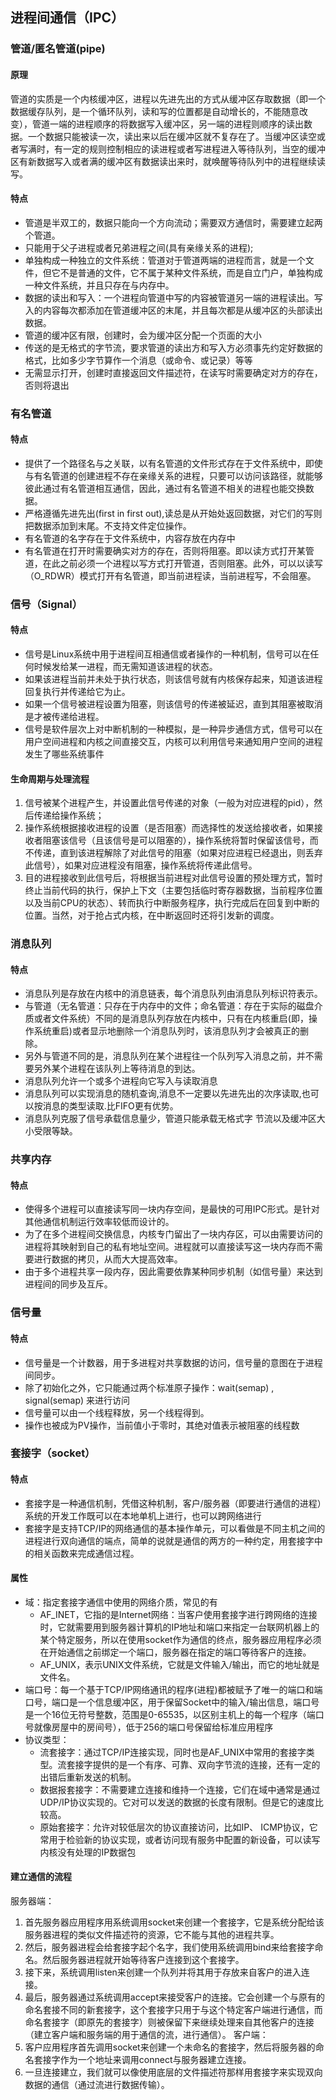 ## 进程间通信（IPC）

### 管道/匿名管道(pipe)

#### 原理

管道的实质是一个内核缓冲区，进程以先进先出的方式从缓冲区存取数据（即一个数据缓存队列，是一个循环队列，读和写的位置都是自动增长的，不能随意改变），管道一端的进程顺序的将数据写入缓冲区，另一端的进程则顺序的读出数据。一个数据只能被读一次，读出来以后在缓冲区就不复存在了。当缓冲区读空或者写满时，有一定的规则控制相应的读进程或者写进程进入等待队列，当空的缓冲区有新数据写入或者满的缓冲区有数据读出来时，就唤醒等待队列中的进程继续读写。

#### 特点

* 管道是半双工的，数据只能向一个方向流动；需要双方通信时，需要建立起两个管道。
* 只能用于父子进程或者兄弟进程之间(具有亲缘关系的进程);
* 单独构成一种独立的文件系统：管道对于管道两端的进程而言，就是一个文件，但它不是普通的文件，它不属于某种文件系统，而是自立门户，单独构成一种文件系统，并且只存在与内存中。
* 数据的读出和写入：一个进程向管道中写的内容被管道另一端的进程读出。写入的内容每次都添加在管道缓冲区的末尾，并且每次都是从缓冲区的头部读出数据。
* 管道的缓冲区有限，创建时，会为缓冲区分配一个页面的大小
* 传送的是无格式的字节流，要求管道的读出方和写入方必须事先约定好数据的格式，比如多少字节算作一个消息（或命令、或记录）等等
* 无需显示打开，创建时直接返回文件描述符，在读写时需要确定对方的存在，否则将退出

### 有名管道

#### 特点

* 提供了一个路径名与之关联，以有名管道的文件形式存在于文件系统中，即使与有名管道的创建进程不存在亲缘关系的进程，只要可以访问该路径，就能够彼此通过有名管道相互通信，因此，通过有名管道不相关的进程也能交换数据。
* 严格遵循先进先出(first in first out),读总是从开始处返回数据，对它们的写则把数据添加到末尾。不支持文件定位操作。
* 有名管道的名字存在于文件系统中，内容存放在内存中
* 有名管道在打开时需要确实对方的存在，否则将阻塞。即以读方式打开某管道，在此之前必须一个进程以写方式打开管道，否则阻塞。此外，可以以读写（O_RDWR）模式打开有名管道，即当前进程读，当前进程写，不会阻塞。

### 信号（Signal）

#### 特点

* 信号是Linux系统中用于进程间互相通信或者操作的一种机制，信号可以在任何时候发给某一进程，而无需知道该进程的状态。
* 如果该进程当前并未处于执行状态，则该信号就有内核保存起来，知道该进程回复执行并传递给它为止。
* 如果一个信号被进程设置为阻塞，则该信号的传递被延迟，直到其阻塞被取消是才被传递给进程。
* 信号是软件层次上对中断机制的一种模拟，是一种异步通信方式，信号可以在用户空间进程和内核之间直接交互，内核可以利用信号来通知用户空间的进程发生了哪些系统事件

#### 生命周期与处理流程

1. 信号被某个进程产生，并设置此信号传递的对象（一般为对应进程的pid），然后传递给操作系统；
2. 操作系统根据接收进程的设置（是否阻塞）而选择性的发送给接收者，如果接收者阻塞该信号（且该信号是可以阻塞的），操作系统将暂时保留该信号，而不传递，直到该进程解除了对此信号的阻塞（如果对应进程已经退出，则丢弃此信号），如果对应进程没有阻塞，操作系统将传递此信号。
3. 目的进程接收到此信号后，将根据当前进程对此信号设置的预处理方式，暂时终止当前代码的执行，保护上下文（主要包括临时寄存器数据，当前程序位置以及当前CPU的状态）、转而执行中断服务程序，执行完成后在回复到中断的位置。当然，对于抢占式内核，在中断返回时还将引发新的调度。

### 消息队列

#### 特点

* 消息队列是存放在内核中的消息链表，每个消息队列由消息队列标识符表示。
* 与管道（无名管道：只存在于内存中的文件；命名管道：存在于实际的磁盘介质或者文件系统）不同的是消息队列存放在内核中，只有在内核重启(即，操作系统重启)或者显示地删除一个消息队列时，该消息队列才会被真正的删除。
* 另外与管道不同的是，消息队列在某个进程往一个队列写入消息之前，并不需要另外某个进程在该队列上等待消息的到达。
* 消息队列允许一个或多个进程向它写入与读取消息
* 消息队列可以实现消息的随机查询,消息不一定要以先进先出的次序读取,也可以按消息的类型读取.比FIFO更有优势。
* 消息队列克服了信号承载信息量少，管道只能承载无格式字 节流以及缓冲区大小受限等缺。

### 共享内存

#### 特点

* 使得多个进程可以直接读写同一块内存空间，是最快的可用IPC形式。是针对其他通信机制运行效率较低而设计的。
* 为了在多个进程间交换信息，内核专门留出了一块内存区，可以由需要访问的进程将其映射到自己的私有地址空间。进程就可以直接读写这一块内存而不需要进行数据的拷贝，从而大大提高效率。
* 由于多个进程共享一段内存，因此需要依靠某种同步机制（如信号量）来达到进程间的同步及互斥。

### 信号量

#### 特点

* 信号量是一个计数器，用于多进程对共享数据的访问，信号量的意图在于进程间同步。
* 除了初始化之外，它只能通过两个标准原子操作：wait(semap) , signal(semap) 来进行访问
* 信号量可以由一个线程释放，另一个线程得到。
* 操作也被成为PV操作，当前值小于零时，其绝对值表示被阻塞的线程数

### 套接字（socket）

#### 特点

* 套接字是一种通信机制，凭借这种机制，客户/服务器（即要进行通信的进程）系统的开发工作既可以在本地单机上进行，也可以跨网络进行
* 套接字是支持TCP/IP的网络通信的基本操作单元，可以看做是不同主机之间的进程进行双向通信的端点，简单的说就是通信的两方的一种约定，用套接字中的相关函数来完成通信过程。

#### 属性

* 域：指定套接字通信中使用的网络介质，常见的有
  * AF_INET，它指的是Internet网络：当客户使用套接字进行跨网络的连接时，它就需要用到服务器计算机的IP地址和端口来指定一台联网机器上的某个特定服务，所以在使用socket作为通信的终点，服务器应用程序必须在开始通信之前绑定一个端口，服务器在指定的端口等待客户的连接。
  * AF_UNIX，表示UNIX文件系统，它就是文件输入/输出，而它的地址就是文件名。
* 端口号：每一个基于TCP/IP网络通讯的程序(进程)都被赋予了唯一的端口和端口号，端口是一个信息缓冲区，用于保留Socket中的输入/输出信息，端口号是一个16位无符号整数，范围是0-65535，以区别主机上的每一个程序（端口号就像房屋中的房间号），低于256的端口号保留给标准应用程序
* 协议类型：
  * 流套接字：通过TCP/IP连接实现，同时也是AF_UNIX中常用的套接字类型。流套接字提供的是一个有序、可靠、双向字节流的连接，还有一定的出错后重新发送的机制。
  * 数据报套接字：不需要建立连接和维持一个连接，它们在域中通常是通过UDP/IP协议实现的。它对可以发送的数据的长度有限制。但是它的速度比较高。
  * 原始套接字：允许对较低层次的协议直接访问，比如IP、 ICMP协议，它常用于检验新的协议实现，或者访问现有服务中配置的新设备，可以读写内核没有处理的IP数据包

#### 建立通信的流程

服务器端：

1. 首先服务器应用程序用系统调用socket来创建一个套接字，它是系统分配给该服务器进程的类似文件描述符的资源，它不能与其他的进程共享。
2. 然后，服务器进程会给套接字起个名字，我们使用系统调用bind来给套接字命名。然后服务器进程就开始等待客户连接到这个套接字。
3. 接下来，系统调用listen来创建一个队列并将其用于存放来自客户的进入连接。
4. 最后，服务器通过系统调用accept来接受客户的连接。它会创建一个与原有的命名套接不同的新套接字，这个套接字只用于与这个特定客户端进行通信，而命名套接字（即原先的套接字）则被保留下来继续处理来自其他客户的连接（建立客户端和服务端的用于通信的流，进行通信）。
客户端：
1. 客户应用程序首先调用socket来创建一个未命名的套接字，然后将服务器的命名套接字作为一个地址来调用connect与服务器建立连接。
2. 一旦连接建立，我们就可以像使用底层的文件描述符那样用套接字来实现双向数据的通信（通过流进行数据传输）。

